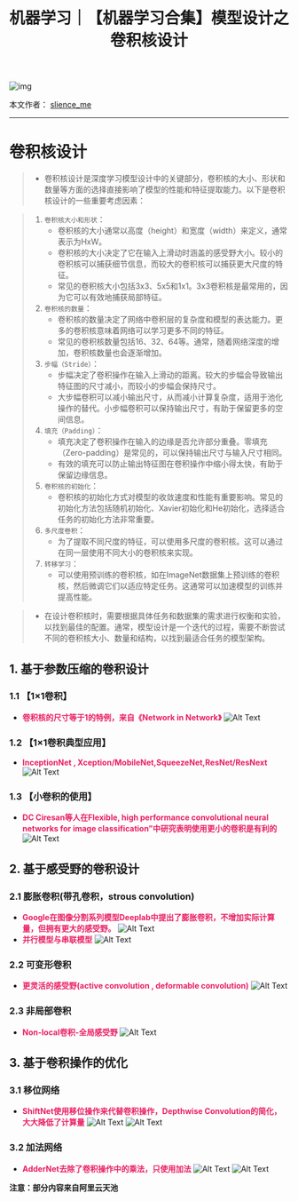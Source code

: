 ﻿---
layout: post
title: 机器学习｜【机器学习合集】模型设计之卷积核设计
categories: [机器学习]
description: 【机器学习合集】模型设计之卷积核设计
keywords: 机器学习
mermaid: false
sequence: false
flow: false
mathjax: false
mindmap: false
mindmap2: false
---

![img](https://raw.githubusercontent.com/slience-me/picGo/master/images/logo_slienceme3.jpeg)

本文作者： [slience_me](https://slienceme.cn/)

---

# 卷积核设计

> - 卷积核设计是深度学习模型设计中的关键部分，卷积核的大小、形状和数量等方面的选择直接影响了模型的性能和特征提取能力。以下是卷积核设计的一些重要考虑因素：

> 1. `卷积核大小和形状`：
>    - 卷积核的大小通常以高度（height）和宽度（width）来定义，通常表示为HxW。
>    - 卷积核的大小决定了它在输入上滑动时涵盖的感受野大小。较小的卷积核可以捕获细节信息，而较大的卷积核可以捕获更大尺度的特征。
>    - 常见的卷积核大小包括3x3、5x5和1x1。3x3卷积核是最常用的，因为它可以有效地捕获局部特征。
> 2. `卷积核的数量`：
>    - 卷积核的数量决定了网络中卷积层的复杂度和模型的表达能力。更多的卷积核意味着网络可以学习更多不同的特征。
>    - 常见的卷积核数量包括16、32、64等。通常，随着网络深度的增加，卷积核数量也会逐渐增加。
> 3. `步幅（Stride）`：
>    - 步幅决定了卷积操作在输入上滑动的距离。较大的步幅会导致输出特征图的尺寸减小，而较小的步幅会保持尺寸。
>    - 大步幅卷积可以减小输出尺寸，从而减小计算复杂度，适用于池化操作的替代。小步幅卷积可以保持输出尺寸，有助于保留更多的空间信息。
> 4. `填充（Padding）`：
>    - 填充决定了卷积操作在输入的边缘是否允许部分重叠。零填充（Zero-padding）是常见的，可以保持输出尺寸与输入尺寸相同。
>    - 有效的填充可以防止输出特征图在卷积操作中缩小得太快，有助于保留边缘信息。
> 5. `卷积核的初始化`：
>    - 卷积核的初始化方式对模型的收敛速度和性能有重要影响。常见的初始化方法包括随机初始化、Xavier初始化和He初始化，选择适合任务的初始化方法非常重要。
> 6. `多尺度卷积`：
>    - 为了提取不同尺度的特征，可以使用多尺度的卷积核。这可以通过在同一层使用不同大小的卷积核来实现。
> 7. `转移学习`：
>    - 可以使用预训练的卷积核，如在ImageNet数据集上预训练的卷积核，然后微调它们以适应特定任务。这通常可以加速模型的训练并提高性能。

> - 在设计卷积核时，需要根据具体任务和数据集的需求进行权衡和实验，以找到最佳的配置。通常，模型设计是一个迭代的过程，需要不断尝试不同的卷积核大小、数量和结构，以找到最适合任务的模型架构。

## 1. 基于参数压缩的卷积设计
### 1.1 【1×1卷积】
- <font color=#E91E63>**卷积核的尺寸等于1的特例，来自《Network in Network》**</font>
![Alt Text](/images/posts/2e936cd2e04145a6b751ee2b1fead73e.png)
### 1.2 【1×1卷积典型应用】
- <font color=#E91E63>**InceptionNet , Xception/MobileNet,SqueezeNet,ResNet/ResNext**</font>
![Alt Text](/images/posts/4c64acc138044a7c94863cf110d3954f.png)
### 1.3 【小卷积的使用】
- <font color=#E91E63>**DC Ciresan等人在Flexible, high performance convolutional neural networks for image classification”中研究表明使用更小的卷积是有利的**</font>
![Alt Text](/images/posts/004a804f919d4a5e9623a38c09fee5e8.png)
## 2. 基于感受野的卷积设计
### 2.1 膨胀卷积(带孔卷积，strous convolution)
- <font color=#E91E63>**Google在图像分割系列模型Deeplab中提出了膨胀卷积，不增加实际计算量，但拥有更大的感受野。**</font>
![Alt Text](/images/posts/0f604baf935841fca8176b1b58bafe2d.png)
- <font color=#E91E63>**并行模型与串联模型**</font>
![Alt Text](/images/posts/39ccaaadef75476296a51a243f4c58a3.png)
### 2.2 可变形卷积
- <font color=#E91E63>**更灵活的感受野(active convolution , deformable convolution)**</font>
![Alt Text](/images/posts/6ef4660d1b6046da80dea5b5e705c751.png)
### 2.3 非局部卷积

- <font color=#E91E63>**Non-local卷积-全局感受野**</font>
![Alt Text](/images/posts/5a61ffd05703438c80f8a38f83865155.png)
## 3. 基于卷积操作的优化
### 3.1 移位网络
- <font color=#E91E63>**ShiftNet使用移位操作来代替卷积操作，Depthwise Convolution的简化，大大降低了计算量**</font>
![Alt Text](/images/posts/66f24036a4bd428099ed6a529a0c7fef.png)
![Alt Text](/images/posts/033e3bd6708a4a698163babf7d87acdb.png)
### 3.2 加法网络

- <font color=#E91E63>**AdderNet去除了卷积操作中的乘法，只使用加法**</font>
![Alt Text](/images/posts/d79cfa3f4be0424bb4e8e0b6a69a35d8.png)
![Alt Text](/images/posts/8c3be66e7b5943e390b08c3702f20235.png)

**注意：部分内容来自阿里云天池**
